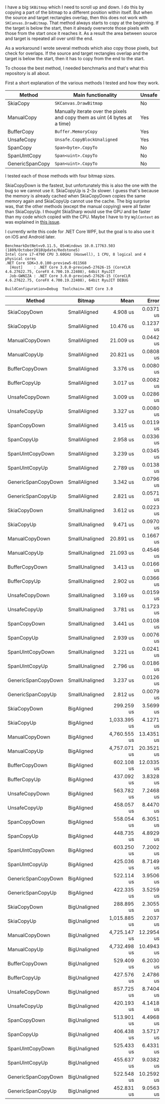 I have a big `SKBitmap` which I need to scroll up and down.
I do this by copying a part of the bitmap to a different position within itself.
But when the source and target rectangles overlap, then this does not work with `SKCanvas.DrawBitmap`.
That method always starts to copy at the beginning.
If the target is below the start, then it already overwrote those pixels with those from the start
once it reaches it. As a result the area between source and target is repeated all over until the end.

As a workaround I wrote several methods which also copy those pixels, but check for overlaps.
If the source and target rectangles overlap and the target is below the start,
then it has to copy from the end to the start.

To choose the best method, I needed benchmarks and that's what this repository is all about.

First a short explanation of the various methods I tested and how they work.

|   Method | Main functionality | Unsafe |
|----------|-------------|---------|
| SkiaCopy | `SKCanvas.DrawBitmap` | No |
| ManualCopy | Manually iterate over the pixels and copy them as uint (4 bytes at a time) | Yes |
| BufferCopy | `Buffer.MemoryCopy` | Yes |
| UnsafeCopy | `Unsafe.CopyBlockUnaligned` | Yes |
| SpanCopy | `Span<byte>.CopyTo` | No |
| SpanUIntCopy | `Span<uint>.CopyTo` | No |
| GenericSpanCopy | `Span<uint>.CopyTo` | No |

I tested each of those methods with four bitmap sizes.

SkiaCopyDown is the fastest, but unfortunately this is also the one with the bug so we cannot use it.
SkiaCopyUp is 2-3x slower. I guess that's because the memory is already cached when SkiaCopyDown copies
the same memory again and SkiaCopyUp cannot use the cache.
The big surprise was, that the other methods (except the manual copying) were all faster than SkiaCopyUp.
I thought SkiaSharp would use the GPU and be faster than my code which copied with the CPU.
Maybe I have to try `WglContext` as was explained in [this issue](https://github.com/mono/SkiaSharp/issues/745).

I currently write this code for .NET Core WPF, but the goal is to also use it on iOS and Android later.


    BenchmarkDotNet=v0.11.5, OS=Windows 10.0.17763.503 (1809/October2018Update/Redstone5)
    Intel Core i7-4790 CPU 3.60GHz (Haswell), 1 CPU, 8 logical and 4 physical cores
    .NET Core SDK=3.0.100-preview5-011568
      [Host]     : .NET Core 3.0.0-preview5-27626-15 (CoreCLR 4.6.27622.75, CoreFX 4.700.19.22408), 64bit RyuJIT
      Job-GWNIZA : .NET Core 3.0.0-preview5-27626-15 (CoreCLR 4.6.27622.75, CoreFX 4.700.19.22408), 64bit RyuJIT DEBUG

    BuildConfiguration=Debug  Toolchain=.NET Core 3.0

|              Method |         Bitmap |         Mean |      Error |     StdDev |       Median |
|-------------------- |--------------- |-------------:|-----------:|-----------:|-------------:|
|        SkiaCopyDown |   SmallAligned |     4.908 us |  0.0371 us |  0.0329 us |     4.902 us |
|          SkiaCopyUp |   SmallAligned |    10.476 us |  0.1237 us |  0.1157 us |    10.422 us |
|      ManualCopyDown |   SmallAligned |    21.009 us |  0.0442 us |  0.0369 us |    20.998 us |
|        ManualCopyUp |   SmallAligned |    20.821 us |  0.0808 us |  0.0756 us |    20.828 us |
|      BufferCopyDown |   SmallAligned |     3.376 us |  0.0080 us |  0.0071 us |     3.378 us |
|        BufferCopyUp |   SmallAligned |     3.017 us |  0.0082 us |  0.0073 us |     3.016 us |
|      UnsafeCopyDown |   SmallAligned |     3.009 us |  0.0286 us |  0.0268 us |     3.000 us |
|        UnsafeCopyUp |   SmallAligned |     3.327 us |  0.0080 us |  0.0067 us |     3.325 us |
|        SpanCopyDown |   SmallAligned |     3.415 us |  0.0119 us |  0.0100 us |     3.418 us |
|          SpanCopyUp |   SmallAligned |     2.958 us |  0.0336 us |  0.0314 us |     2.940 us |
|    SpanUIntCopyDown |   SmallAligned |     3.239 us |  0.0345 us |  0.0322 us |     3.229 us |
|      SpanUIntCopyUp |   SmallAligned |     2.789 us |  0.0138 us |  0.0129 us |     2.790 us |
| GenericSpanCopyDown |   SmallAligned |     3.342 us |  0.0796 us |  0.1007 us |     3.346 us |
|   GenericSpanCopyUp |   SmallAligned |     2.821 us |  0.0571 us |  0.0679 us |     2.788 us |
|        SkiaCopyDown | SmallUnaligned |     3.612 us |  0.0223 us |  0.0197 us |     3.616 us |
|          SkiaCopyUp | SmallUnaligned |     9.471 us |  0.0970 us |  0.0907 us |     9.494 us |
|      ManualCopyDown | SmallUnaligned |    20.891 us |  0.1667 us |  0.1559 us |    20.844 us |
|        ManualCopyUp | SmallUnaligned |    21.093 us |  0.4546 us |  0.7470 us |    20.718 us |
|      BufferCopyDown | SmallUnaligned |     3.413 us |  0.0166 us |  0.0156 us |     3.416 us |
|        BufferCopyUp | SmallUnaligned |     2.902 us |  0.0366 us |  0.0343 us |     2.902 us |
|      UnsafeCopyDown | SmallUnaligned |     3.169 us |  0.0159 us |  0.0141 us |     3.166 us |
|        UnsafeCopyUp | SmallUnaligned |     3.781 us |  0.1723 us |  0.5079 us |     3.503 us |
|        SpanCopyDown | SmallUnaligned |     3.441 us |  0.0108 us |  0.0101 us |     3.438 us |
|          SpanCopyUp | SmallUnaligned |     2.939 us |  0.0076 us |  0.0068 us |     2.939 us |
|    SpanUIntCopyDown | SmallUnaligned |     3.221 us |  0.0241 us |  0.0201 us |     3.214 us |
|      SpanUIntCopyUp | SmallUnaligned |     2.796 us |  0.0186 us |  0.0174 us |     2.791 us |
| GenericSpanCopyDown | SmallUnaligned |     3.237 us |  0.0126 us |  0.0105 us |     3.237 us |
|   GenericSpanCopyUp | SmallUnaligned |     2.812 us |  0.0079 us |  0.0070 us |     2.812 us |
|        SkiaCopyDown |     BigAligned |   299.259 us |  3.5699 us |  3.3393 us |   298.503 us |
|          SkiaCopyUp |     BigAligned | 1,033.395 us |  4.1271 us |  3.8604 us | 1,034.089 us |
|      ManualCopyDown |     BigAligned | 4,760.555 us | 13.4351 us | 12.5672 us | 4,756.548 us |
|        ManualCopyUp |     BigAligned | 4,757.071 us | 20.3521 us | 19.0373 us | 4,761.822 us |
|      BufferCopyDown |     BigAligned |   602.108 us | 12.0335 us | 15.6469 us |   605.725 us |
|        BufferCopyUp |     BigAligned |   437.092 us |  3.8328 us |  3.5852 us |   438.279 us |
|      UnsafeCopyDown |     BigAligned |   563.782 us |  7.2468 us |  6.0514 us |   562.621 us |
|        UnsafeCopyUp |     BigAligned |   458.057 us |  8.4470 us |  7.4880 us |   457.258 us |
|        SpanCopyDown |     BigAligned |   558.054 us |  6.3051 us |  5.8978 us |   558.202 us |
|          SpanCopyUp |     BigAligned |   448.735 us |  4.8929 us |  4.5768 us |   448.256 us |
|    SpanUIntCopyDown |     BigAligned |   603.250 us |  7.2002 us |  6.3828 us |   604.168 us |
|      SpanUIntCopyUp |     BigAligned |   425.036 us |  8.7149 us |  8.5592 us |   423.739 us |
| GenericSpanCopyDown |     BigAligned |   522.114 us |  3.9506 us |  3.6954 us |   521.185 us |
|   GenericSpanCopyUp |     BigAligned |   422.335 us |  3.5259 us |  3.1256 us |   421.268 us |
|        SkiaCopyDown |   BigUnaligned |   288.895 us |  2.3055 us |  2.1566 us |   288.946 us |
|          SkiaCopyUp |   BigUnaligned | 1,015.885 us |  2.2037 us |  2.0614 us | 1,015.795 us |
|      ManualCopyDown |   BigUnaligned | 4,725.147 us | 12.2954 us | 10.8996 us | 4,722.299 us |
|        ManualCopyUp |   BigUnaligned | 4,732.498 us | 10.4943 us |  9.3029 us | 4,733.028 us |
|      BufferCopyDown |   BigUnaligned |   529.409 us |  6.2030 us |  5.1798 us |   530.856 us |
|        BufferCopyUp |   BigUnaligned |   427.576 us |  2.4786 us |  2.3185 us |   428.167 us |
|      UnsafeCopyDown |   BigUnaligned |   857.725 us |  8.7404 us |  8.1758 us |   859.711 us |
|        UnsafeCopyUp |   BigUnaligned |   420.193 us |  4.1418 us |  3.8742 us |   421.488 us |
|        SpanCopyDown |   BigUnaligned |   513.901 us |  4.4968 us |  3.9863 us |   514.295 us |
|          SpanCopyUp |   BigUnaligned |   406.438 us |  3.5717 us |  3.3410 us |   405.529 us |
|    SpanUIntCopyDown |   BigUnaligned |   525.433 us |  6.4331 us |  6.0175 us |   526.007 us |
|      SpanUIntCopyUp |   BigUnaligned |   455.637 us |  9.0382 us | 20.9473 us |   467.463 us |
| GenericSpanCopyDown |   BigUnaligned |   522.548 us | 10.2592 us | 11.8145 us |   520.438 us |
|   GenericSpanCopyUp |   BigUnaligned |   452.831 us |  9.0563 us | 24.6382 us |   465.673 us |
